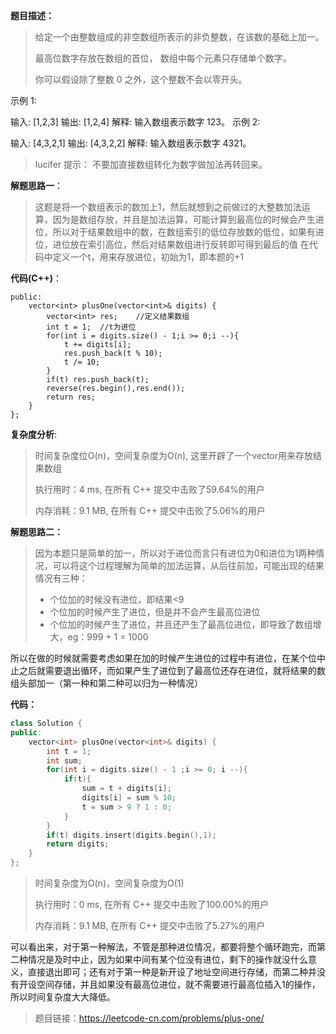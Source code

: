**题目描述：**

> 给定一个由整数组成的非空数组所表示的非负整数，在该数的基础上加一。
>
> 最高位数字存放在数组的首位， 数组中每个元素只存储单个数字。
>
> 你可以假设除了整数 0 之外，这个整数不会以零开头。

示例 1:

输入: [1,2,3]
输出: [1,2,4]
解释: 输入数组表示数字 123。
示例 2:

输入: [4,3,2,1]
输出: [4,3,2,2]
解释: 输入数组表示数字 4321。

> lucifer 提示： 不要加直接数组转化为数字做加法再转回来。

**解题思路一**：

> 这题是将一个数组表示的数加上1，然后就想到之前做过的大整数加法运算，因为是数组存放，并且是加法运算，可能计算到最高位的时候会产生进位，所以对于结果数组中的数，在数组索引的低位存放数的低位，如果有进位，进位放在索引高位，然后对结果数组进行反转即可得到最后的值
> 在代码中定义一个t，用来存放进位，初始为1，即本题的+1

**代码(C++)**：

```
public:
    vector<int> plusOne(vector<int>& digits) {
        vector<int> res;    //定义结果数组 
        int t = 1;  //t为进位
        for(int i = digits.size() - 1;i >= 0;i --){
            t += digits[i];
            res.push_back(t % 10);
            t /= 10;
        }
        if(t) res.push_back(t);
        reverse(res.begin(),res.end());
        return res;
    }
};
```

**复杂度分析**:

> 时间复杂度位O(n)，空间复杂度为O(n), 这里开辟了一个vector用来存放结果数组
>
> 执行用时：4 ms, 在所有 C++ 提交中击败了59.64%的用户
>
> 内存消耗：9.1 MB, 在所有 C++ 提交中击败了5.06%的用户





**解题思路二：**

> 因为本题只是简单的加一，所以对于进位而言只有进位为0和进位为1两种情况，可以将这个过程理解为简单的加法运算，从后往前加，可能出现的结果情况有三种：
>
> - 个位加的时候没有进位，即结果<9
> - 个位加的时候产生了进位，但是并不会产生最高位进位
> - 个位加的时候产生了进位，并且还产生了最高位进位，即导致了数组增大，eg：999 + 1 = 1000

所以在做的时候就需要考虑如果在加的时候产生进位的过程中有进位，在某个位中止之后就需要退出循环，而如果产生了进位到了最高位还存在进位，就将结果的数组头部加一（第一种和第二种可以归为一种情况）

**代码：**

```c++
class Solution {
public:
    vector<int> plusOne(vector<int>& digits) {
        int t = 1;
        int sum;
        for(int i = digits.size() - 1 ;i >= 0; i --){
            if(t){
                sum = t + digits[i];
                digits[i] = sum % 10;
                t = sum > 9 ? 1 : 0;
            }
        }
        if(t) digits.insert(digits.begin(),1);
        return digits;
    }
};
```

> 时间复杂度为O(n)，空间复杂度为O(1)
>
> 执行用时：0 ms, 在所有 C++ 提交中击败了100.00%的用户
>
> 内存消耗：9.1 MB, 在所有 C++ 提交中击败了5.27%的用户



可以看出来，对于第一种解法，不管是那种进位情况，都要将整个循环跑完，而第二种情况是及时中止，因为如果中间有某个位没有进位，剩下的操作就没什么意义，直接退出即可；还有对于第一种是新开设了地址空间进行存储，而第二种并没有开设空间存储，并且如果没有最高位进位，就不需要进行最高位插入1的操作，所以时间复杂度大大降低。

> 题目链接：https://leetcode-cn.com/problems/plus-one/